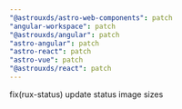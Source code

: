 ```yaml
---
"@astrouxds/astro-web-components": patch
"angular-workspace": patch
"@astrouxds/angular": patch
"astro-angular": patch
"astro-react": patch
"astro-vue": patch
"@astrouxds/react": patch
---
```


fix(rux-status) update status image sizes
